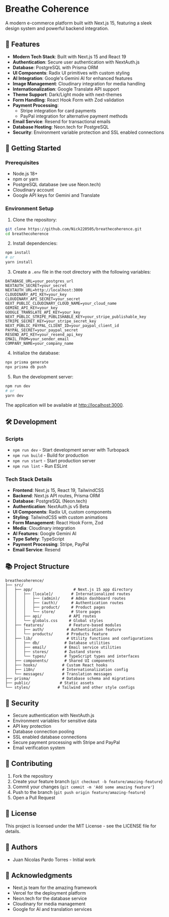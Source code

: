 # Breathe Coherence

A modern e-commerce platform built with Next.js 15, featuring a sleek design system and powerful backend integration.

## 🌟 Features

- **Modern Tech Stack**: Built with Next.js 15 and React 19
- **Authentication**: Secure user authentication with NextAuth.js
- **Database**: PostgreSQL with Prisma ORM
- **UI Components**: Radix UI primitives with custom styling
- **AI Integration**: Google's Gemini AI for enhanced features
- **Image Management**: Cloudinary integration for media handling
- **Internationalization**: Google Translate API support
- **Theme Support**: Dark/Light mode with next-themes
- **Form Handling**: React Hook Form with Zod validation
- **Payment Processing**:
  - Stripe integration for card payments
  - PayPal integration for alternative payment methods
- **Email Service**: Resend for transactional emails
- **Database Hosting**: Neon.tech for PostgreSQL
- **Security**: Environment variable protection and SSL enabled connections

## 🚀 Getting Started

### Prerequisites

- Node.js 18+
- npm or yarn
- PostgreSQL database (we use Neon.tech)
- Cloudinary account
- Google API keys for Gemini and Translate

### Environment Setup

1. Clone the repository:

```bash
git clone https://github.com/Nick220505/breathecoherence.git
cd breathecoherence
```

2. Install dependencies:

```bash
npm install
# or
yarn install
```

3. Create a `.env` file in the root directory with the following variables:

```env
DATABASE_URL=your_postgres_url
NEXTAUTH_SECRET=your_secret
NEXTAUTH_URL=http://localhost:3000
CLOUDINARY_API_KEY=your_key
CLOUDINARY_API_SECRET=your_secret
NEXT_PUBLIC_CLOUDINARY_CLOUD_NAME=your_cloud_name
GEMINI_API_KEY=your_key
GOOGLE_TRANSLATE_API_KEY=your_key
NEXT_PUBLIC_STRIPE_PUBLISHABLE_KEY=your_stripe_publishable_key
STRIPE_SECRET_KEY=your_stripe_secret_key
NEXT_PUBLIC_PAYPAL_CLIENT_ID=your_paypal_client_id
PAYPAL_SECRET=your_paypal_secret
RESEND_API_KEY=your_resend_api_key
EMAIL_FROM=your_sender_email
COMPANY_NAME=your_company_name
```

4. Initialize the database:

```bash
npx prisma generate
npx prisma db push
```

5. Run the development server:

```bash
npm run dev
# or
yarn dev
```

The application will be available at [http://localhost:3000](http://localhost:3000).

## 🛠️ Development

### Scripts

- `npm run dev` - Start development server with Turbopack
- `npm run build` - Build for production
- `npm run start` - Start production server
- `npm run lint` - Run ESLint

### Tech Stack Details

- **Frontend**: Next.js 15, React 19, TailwindCSS
- **Backend**: Next.js API routes, Prisma ORM
- **Database**: PostgreSQL (Neon.tech)
- **Authentication**: NextAuth.js v5 Beta
- **UI Components**: Radix UI, custom components
- **Styling**: TailwindCSS with custom animations
- **Form Management**: React Hook Form, Zod
- **Media**: Cloudinary integration
- **AI Features**: Google Gemini AI
- **Type Safety**: TypeScript
- **Payment Processing**: Stripe, PayPal
- **Email Service**: Resend

## 📚 Project Structure

```
breathecoherence/
├── src/
│   ├── app/                  # Next.js 15 app directory
│   │   ├── [locale]/        # Internationalized routes
│   │   │   ├── (admin)/     # Admin dashboard routes
│   │   │   ├── (auth)/      # Authentication routes
│   │   │   ├── product/     # Product pages
│   │   │   └── store/       # Store pages
│   │   ├── api/            # API routes
│   │   └── globals.css     # Global styles
│   ├── features/           # Feature-based modules
│   │   ├── auth/          # Authentication feature
│   │   └── products/      # Products feature
│   ├── lib/               # Utility functions and configurations
│   │   ├── db/           # Database utilities
│   │   ├── email/        # Email service utilities
│   │   ├── stores/       # Zustand stores
│   │   └── types/        # TypeScript types and interfaces
│   ├── components/       # Shared UI components
│   ├── hooks/           # Custom React hooks
│   ├── i18n/            # Internationalization config
│   └── messages/        # Translation messages
├── prisma/              # Database schema and migrations
├── public/             # Static assets
└── styles/            # Tailwind and other style configs
```

## 🔐 Security

- Secure authentication with NextAuth.js
- Environment variables for sensitive data
- API key protection
- Database connection pooling
- SSL enabled database connections
- Secure payment processing with Stripe and PayPal
- Email verification system

## 🤝 Contributing

1. Fork the repository
2. Create your feature branch (`git checkout -b feature/amazing-feature`)
3. Commit your changes (`git commit -m 'Add some amazing feature'`)
4. Push to the branch (`git push origin feature/amazing-feature`)
5. Open a Pull Request

## 📝 License

This project is licensed under the MIT License - see the LICENSE file for details.

## 👥 Authors

- Juan Nicolas Pardo Torres - Initial work

## 🙏 Acknowledgments

- Next.js team for the amazing framework
- Vercel for the deployment platform
- Neon.tech for the database service
- Cloudinary for media management
- Google for AI and translation services
